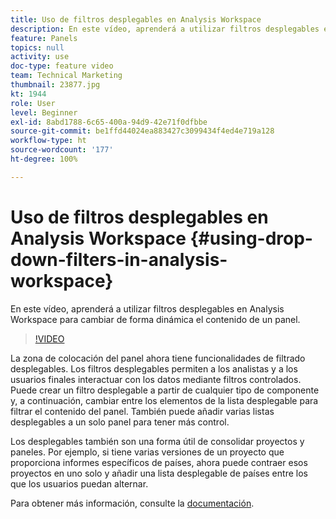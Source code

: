 ```yaml
---
title: Uso de filtros desplegables en Analysis Workspace
description: En este vídeo, aprenderá a utilizar filtros desplegables en Analysis Workspace para cambiar de forma dinámica el contenido de un panel.
feature: Panels
topics: null
activity: use
doc-type: feature video
team: Technical Marketing
thumbnail: 23877.jpg
kt: 1944
role: User
level: Beginner
exl-id: 8abd1788-6c65-400a-94d9-42e71f0dfbbe
source-git-commit: be1ffd44024ea883427c3099434f4ed4e719a128
workflow-type: ht
source-wordcount: '177'
ht-degree: 100%

---
```


# Uso de filtros desplegables en Analysis Workspace {#using-drop-down-filters-in-analysis-workspace}

En este vídeo, aprenderá a utilizar filtros desplegables en Analysis Workspace para cambiar de forma dinámica el contenido de un panel.

>[!VIDEO](https://video.tv.adobe.com/v/23877/?quality=12)

La zona de colocación del panel ahora tiene funcionalidades de filtrado desplegables. Los filtros desplegables permiten a los analistas y a los usuarios finales interactuar con los datos mediante filtros controlados. Puede crear un filtro desplegable a partir de cualquier tipo de componente y, a continuación, cambiar entre los elementos de la lista desplegable para filtrar el contenido del panel. También puede añadir varias listas desplegables a un solo panel para tener más control.

Los desplegables también son una forma útil de consolidar proyectos y paneles. Por ejemplo, si tiene varias versiones de un proyecto que proporciona informes específicos de países, ahora puede contraer esos proyectos en uno solo y añadir una lista desplegable de países entre los que los usuarios puedan alternar.

Para obtener más información, consulte la [documentación](https://experienceleague.adobe.com/docs/analytics/analyze/analysis-workspace/panels/panels.html?lang=es).
